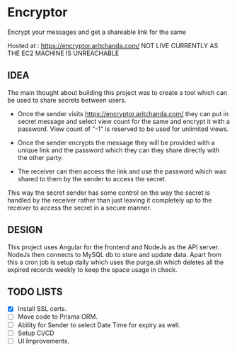 # Encryptor

Encrypt your messages and get a shareable link for the same

Hosted at : https://encryptor.aritchanda.com/
NOT LIVE CURRENTLY AS THE EC2 MACHINE IS UNREACHABLE

## IDEA

The main thought about building this project was to create a tool which can be used to share secrets between users.

- Once the sender visits https://encryptor.aritchanda.com/ they can put in secret message and select view count for the same and encrypt it with a password. View count of "-1" is reserved to be used for unlimited views.

- Once the sender encrypts the message they will be provided with a unique link and the password which they can they share directly with the other party.

- The receiver can then access the link and use the password which was shared to them by the sender to access the secret.

This way the secret sender has some control on the way the secret is handled by the receiver rather than just leaving it completely up to the receiver to access the secret in a secure manner.

## DESIGN

This project uses Angular for the frontend and NodeJs as the API server. NodeJs then connects to MySQL db to store and update data. Apart from this a cron job is setup daily which uses the purge.sh which deletes all the expired records weekly to keep the space usage in check.

## TODO LISTS

- [x] Install SSL certs.
- [ ] Move code to Prisma ORM.
- [ ] Ability for Sender to select Date Time for expiry as well.
- [ ] Setup CI/CD
- [ ] UI Improvements.
